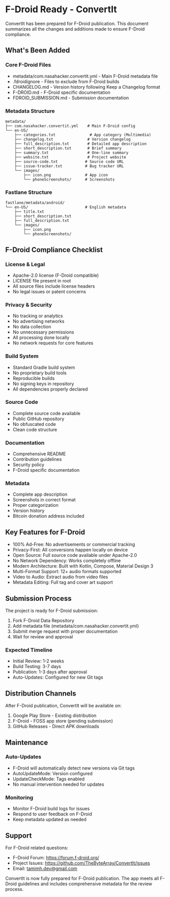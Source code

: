 # F-Droid Ready - ConvertIt

ConvertIt has been prepared for F-Droid publication. This document summarizes all the changes and additions made to ensure F-Droid compliance.

## What's Been Added

### Core F-Droid Files
- metadata/com.nasahacker.convertit.yml - Main F-Droid metadata file
- .fdroidignore - Files to exclude from F-Droid builds
- CHANGELOG.md - Version history following Keep a Changelog format
- F-DROID.md - F-Droid specific documentation
- FDROID_SUBMISSION.md - Submission documentation

### Metadata Structure
```
metadata/
├── com.nasahacker.convertit.yml    # Main F-Droid config
└── en-US/
    ├── categories.txt               # App category (Multimedia)
    ├── changelog.txt               # Version changelog
    ├── full_description.txt        # Detailed app description  
    ├── short_description.txt       # Brief summary
    ├── summary.txt                 # One-line summary
    ├── website.txt                 # Project website
    ├── source-code.txt            # Source code URL
    ├── issue-tracker.txt          # Bug tracker URL
    └── images/
        ├── icon.png               # App icon
        └── phoneScreenshots/      # Screenshots
```

### Fastlane Structure
```
fastlane/metadata/android/
└── en-US/                         # English metadata
    ├── title.txt
    ├── short_description.txt
    ├── full_description.txt
    └── images/
        ├── icon.png
        └── phoneScreenshots/
```

## F-Droid Compliance Checklist

### License & Legal
- Apache-2.0 license (F-Droid compatible)
- LICENSE file present in root
- All source files include license headers
- No legal issues or patent concerns

### Privacy & Security
- No tracking or analytics
- No advertising networks
- No data collection
- No unnecessary permissions
- All processing done locally
- No network requests for core features

### Build System
- Standard Gradle build system
- No proprietary build tools
- Reproducible builds
- No signing keys in repository
- All dependencies properly declared

### Source Code
- Complete source code available
- Public GitHub repository
- No obfuscated code
- Clean code structure

### Documentation
- Comprehensive README
- Contribution guidelines
- Security policy
- F-Droid specific documentation

### Metadata
- Complete app description
- Screenshots in correct format
- Proper categorization
- Version history
- Bitcoin donation address included

## Key Features for F-Droid

- 100% Ad-Free: No advertisements or commercial tracking
- Privacy-First: All conversions happen locally on device
- Open Source: Full source code available under Apache-2.0
- No Network Dependency: Works completely offline
- Modern Architecture: Built with Kotlin, Compose, Material Design 3
- Multi-Format Support: 12+ audio formats supported
- Video to Audio: Extract audio from video files
- Metadata Editing: Full tag and cover art support

## Submission Process

The project is ready for F-Droid submission:

1. Fork F-Droid Data Repository
2. Add metadata file (metadata/com.nasahacker.convertit.yml)
3. Submit merge request with proper documentation
4. Wait for review and approval

### Expected Timeline
- Initial Review: 1-2 weeks
- Build Testing: 3-7 days
- Publication: 1-3 days after approval
- Auto-Updates: Configured for new Git tags

## Distribution Channels

After F-Droid publication, ConvertIt will be available on:

1. Google Play Store - Existing distribution
2. F-Droid - FOSS app store (pending submission)
3. GitHub Releases - Direct APK downloads

## Maintenance

### Auto-Updates
- F-Droid will automatically detect new versions via Git tags
- AutoUpdateMode: Version configured
- UpdateCheckMode: Tags enabled
- No manual intervention needed for updates

### Monitoring
- Monitor F-Droid build logs for issues
- Respond to user feedback on F-Droid
- Keep metadata updated as needed

## Support

For F-Droid related questions:
- F-Droid Forum: https://forum.f-droid.org/
- Project Issues: https://github.com/TheByteArray/ConvertIt/issues
- Email: tamimh.dev@gmail.com

ConvertIt is now fully prepared for F-Droid publication. The app meets all F-Droid guidelines and includes comprehensive metadata for the review process. 
